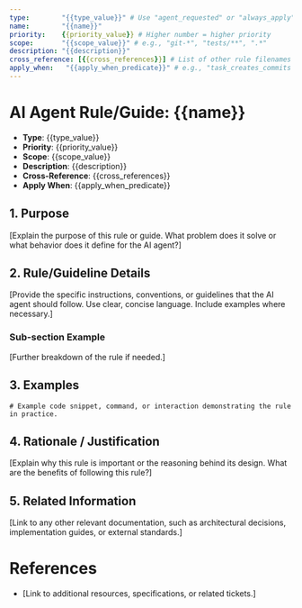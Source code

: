 ```yaml
---
type:        "{{type_value}}" # Use "agent_requested" or "always_apply"
name:        "{{name}}"
priority:    {{priority_value}} # Higher number = higher priority
scope:       "{{scope_value}}" # e.g., "git-*", "tests/**", ".*"
description: "{{description}}"
cross_reference: [{{cross_references}}] # List of other rule filenames
apply_when:   "{{apply_when_predicate}}" # e.g., "task_creates_commits == true", "always"
---
```


# AI Agent Rule/Guide: {{name}}

- **Type**: {{type_value}}
- **Priority**: {{priority_value}}
- **Scope**: {{scope_value}}
- **Description**: {{description}}
- **Cross-Reference**: {{cross_references}}
- **Apply When**: {{apply_when_predicate}}

## 1. Purpose

[Explain the purpose of this rule or guide. What problem does it solve or what behavior does it define for the AI agent?]

## 2. Rule/Guideline Details

[Provide the specific instructions, conventions, or guidelines that the AI agent should follow. Use clear, concise language. Include examples where necessary.]

### Sub-section Example

[Further breakdown of the rule if needed.]

## 3. Examples

```
# Example code snippet, command, or interaction demonstrating the rule in practice.
```

## 4. Rationale / Justification

[Explain why this rule is important or the reasoning behind its design. What are the benefits of following this rule?]

## 5. Related Information

[Link to any other relevant documentation, such as architectural decisions, implementation guides, or external standards.]

# References

- [Link to additional resources, specifications, or related tickets.]
